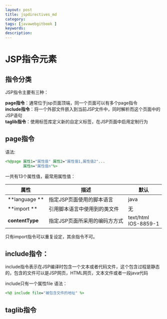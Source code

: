 ```yaml
---
layout: post
title: jspdirectives_md
category: 
tags: [javawebgitbook ]
keywords:
description:
---
```

# JSP指令元素
 
## 指令分类
JSP指令主要有三种：

**page指令**：通常位于jsp页面顶端，同一个页面可以有多个page指令<br>
**include指令**：将一个外部文件嵌入到当前JSP文件中，同时解析而这个页面中的JSP语句<br>
**taglib指令**：使用标签库定义新的自定义标签，在JSP页面中启用定制行为

## page指令
语法:

```jsp
<%@page 属性1="属性值" 属性2="属性值1,属性值2"...
        属性n="属性值n"%>
```

一共有13个属性值，最常用属性值：

|属性 | 描述| 默认  |
| -- | -- | -- |
| **language **| 指定JSP页面使用的脚本语言| java|
| **import **| 引用脚本语言中使用到的类文件 |无 |
| **contentType**| 指定JSP页面所采用的编码方方式|text/html<br>IOS-8859-1|

只有import指令可以重复设定，其余指令不可。

## include指令：
include指令表示在JSP编译时包含一个文本或者代码文件，这个包含过程是静态的，包含的文件可以是JSP网页，HTML网页，文本文件或者一段java代码

include只有一个属性file
语法：

```jsp
<%@ include file="被包含文件的地址" %>
```

## taglib指令
